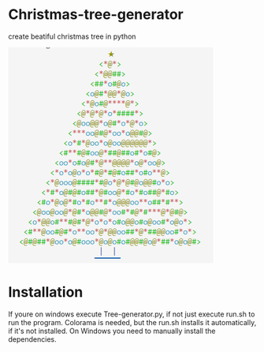 # Christmas-tree-generator 
create beatiful christmas tree in python

![](/images/colorfultree.png)

# Installation
If youre on windows execute Tree-generator.py, if not just execute run.sh to run the program.
Colorama is needed, but the run.sh installs it automatically, if it's not installed. On Windows you need to manually install the dependencies.
